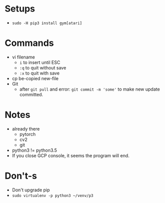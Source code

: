 # Setups
- `sudo -H pip3 install gym[atari]`

# Commands
- vi filename
    - `i` to insert until ESC
    - `:q` to quit without save
    - `:x` to quit with save
- cp be-copied new-file
- Git
    - after `git pull` and error: `git commit -m 'some'` to make new update committed.
# Notes
- already there
    - pytorch 
    - cv2
    - git
- python3 != python3.5
- If you close GCP console, it seems the program will end. 

# Don't-s
- Don't upgrade pip
- `sudo virtualenv -p python3 ~/venv/p3`